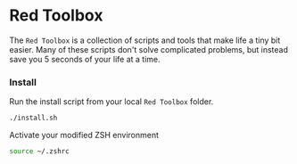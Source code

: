 # Red Toolbox

The `Red Toolbox` is a collection of scripts and tools that make life a tiny bit easier. Many of these scripts don't solve complicated problems, but instead save you 5 seconds of your life at a time.

### Install

Run the install script from your local `Red Toolbox` folder.
```bash
./install.sh
```

Activate your modified ZSH environment
```bash
source ~/.zshrc
```